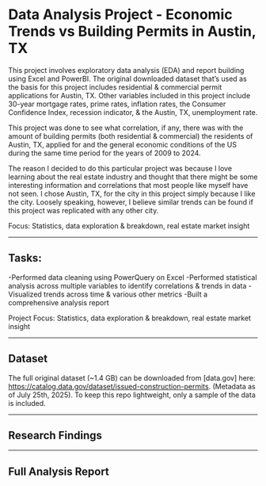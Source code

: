 # Data Analysis Project - Economic Trends vs Building Permits in Austin, TX

This project involves exploratory data analysis (EDA) and report building using Excel and PowerBI. The original downloaded dataset that’s used as the basis for this project includes residential & commercial permit applications for Austin, TX. Other variables included in this project include 30-year mortgage rates, prime rates, inflation rates, the Consumer Confidence Index, recession indicator, & the Austin, TX, unemployment rate.

This project was done to see what correlation, if any, there was with the amount of building permits (both residential & commercial) the residents of Austin, TX, applied for and the general economic conditions of the US during the same time period for the years of 2009 to 2024.

The reason I decided to do this particular project was because I love learning about the real estate industry and thought that there might be some interesting information and correlations that most people like myself have not seen. I chose Austin, TX, for the city in this project simply because I like the city. Loosely speaking, however, I believe similar trends can be found if this project was replicated with any other city.

Focus: Statistics, data exploration & breakdown, real estate market insight
___
## Tasks:

-Performed data cleaning using PowerQuery on Excel 
-Performed statistical analysis across multiple variables to identify correlations & trends in data
-Visualized trends across time & various other metrics
-Built a comprehensive analysis report

Project Focus: Statistics, data exploration & breakdown, real estate market insight
___
## Dataset

The full original dataset (~1.4 GB) can be downloaded from [data.gov] here: https://catalog.data.gov/dataset/issued-construction-permits. (Metadata as of July 25th, 2025). To keep this repo lightweight, only a sample of the data is included.
___
## Research Findings

___
## Full Analysis Report
